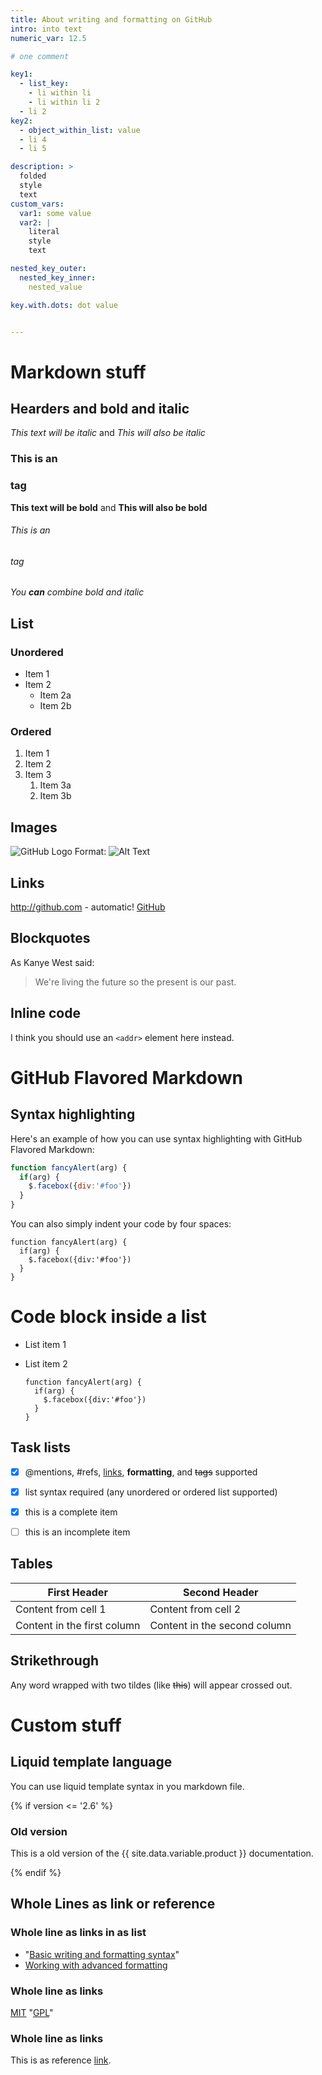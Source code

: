 ```yaml
---
title: About writing and formatting on GitHub
intro: into text
numeric_var: 12.5

# one comment

key1:
  - list_key:
    - li within li
    - li within li 2
  - li 2
key2:
  - object_within_list: value
  - li 4
  - li 5

description: >
  folded
  style
  text
custom_vars:
  var1: some value
  var2: |
    literal
    style
    text

nested_key_outer:
  nested_key_inner:
    nested_value

key.with.dots: dot value


---
```


# Markdown stuff

## Hearders and bold and italic

*This text will be italic* and _This will also be italic_

### This is an <h3> tag

**This text will be bold** and __This will also be bold__

###### This is an <h6> tag

_You **can** combine bold and italic_


## List

### Unordered

* Item 1
* Item 2
  * Item 2a
  * Item 2b

### Ordered

1. Item 1
1. Item 2
1. Item 3
   1. Item 3a
   1. Item 3b


## Images

![GitHub Logo](/images/logo.png)
Format: ![Alt Text](url)


## Links

http://github.com - automatic!
[GitHub](http://github.com)


## Blockquotes

As Kanye West said:

> We're living the future so
> the present is our past.


## Inline code

I think you should use an `<addr>` element here instead.


# GitHub Flavored Markdown

## Syntax highlighting

Here's an example of how you can use syntax highlighting with GitHub Flavored Markdown:

```javascript
function fancyAlert(arg) {
  if(arg) {
    $.facebox({div:'#foo'})
  }
}
```

You can also simply indent your code by four spaces:

    function fancyAlert(arg) {
      if(arg) {
        $.facebox({div:'#foo'})
      }
    }


# Code block inside a list
- List item  1
- List item 2

      function fancyAlert(arg) {
        if(arg) {
          $.facebox({div:'#foo'})
        }
      }


## Task lists

- [x] @mentions, #refs, [links](), **formatting**, and <del>tags</del> supported
- [x] list syntax required (any unordered or ordered list supported)
- [x] this is a complete item
- [ ] this is an incomplete item


## Tables

First Header | Second Header
------------ | -------------
Content from cell 1 | Content from cell 2
Content in the first column | Content in the second column


## Strikethrough

Any word wrapped with two tildes (like ~~this~~) will appear crossed out.


# Custom stuff

## Liquid template language

You can use liquid template syntax in you markdown file.

{% if version <= '2.6' %}

### Old version

This is a old version of the {{ site.data.variable.product }} documentation.

{% endif %}


## Whole Lines as link or reference

### Whole line as links in as list

- "[Basic writing and formatting syntax](/articles/basic-writing-and-formatting-syntax)"
- [Working with advanced formatting](/articles/working-with-advanced-formatting)

### Whole line as links

[MIT](/LICENSE)
"[GPL](/LICENSE)"

### Whole line as links

This is as reference [link][1].

[1]: http://example.com/
[Reference]: http://example.com/
"[Reference]: http://example.com/"
